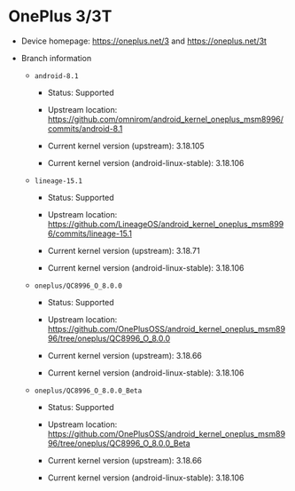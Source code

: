 # OnePlus 3/3T

* Device homepage: https://oneplus.net/3 and https://oneplus.net/3t

* Branch information

  * `android-8.1`

    * Status: Supported

    * Upstream location: https://github.com/omnirom/android_kernel_oneplus_msm8996/commits/android-8.1

    * Current kernel version (upstream): 3.18.105

    * Current kernel version (android-linux-stable): 3.18.106

  * `lineage-15.1`

    * Status: Supported

    * Upstream location: https://github.com/LineageOS/android_kernel_oneplus_msm8996/commits/lineage-15.1

    * Current kernel version (upstream): 3.18.71

    * Current kernel version (android-linux-stable): 3.18.106

  * `oneplus/QC8996_O_8.0.0`

    * Status: Supported

    * Upstream location: https://github.com/OnePlusOSS/android_kernel_oneplus_msm8996/tree/oneplus/QC8996_O_8.0.0

    * Current kernel version (upstream): 3.18.66

    * Current kernel version (android-linux-stable): 3.18.106

  * `oneplus/QC8996_O_8.0.0_Beta`

    * Status: Supported

    * Upstream location: https://github.com/OnePlusOSS/android_kernel_oneplus_msm8996/tree/oneplus/QC8996_O_8.0.0_Beta

    * Current kernel version (upstream): 3.18.66

    * Current kernel version (android-linux-stable): 3.18.106
